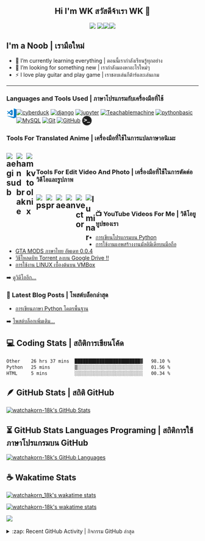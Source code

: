 
<h2 align="center">Hi I'm WK สวัสดีจ้าเรา WK 👋</h2>

<p align="center"><a href="#"><img src="https://img.shields.io/github/languages/code-size/watchakorn-18k/watchakorn-18k"/></a>
<a href="#"><img src="https://img.shields.io/github/stars/watchakorn-18k/watchakorn-18k?style=social"/></a><a href="#"><img src="https://img.shields.io/github/languages/count/watchakorn-18k/watchakorn-18k?style=social"/></a><a href="#"><img src="https://img.shields.io/github/forks/watchakorn-18k/Windows2019RDP-US-WK?style=social"/></a>



## I'm a Noob | เรามือใหม่

- 🌱 I’m currently learning everything | ตอนนี้เรากำลังเรียนรู้ทุกอย่าง
- 👯 I’m looking for something new | เรากำลังมองหาอะไรใหม่ๆ
- ⚡ I love play guitar and play game | เราชอบเล่นกีต้าร์และเล่นเกม


---
### Languages and Tools Used | ภาษาโปรแกรมกับเครื่องมือที่ใช้
[<img align="left" alt="vscode" width="26px" src="https://raw.githubusercontent.com/github/explore/80688e429a7d4ef2fca1e82350fe8e3517d3494d/topics/visual-studio-code/visual-studio-code.png" />][vscode]
[<img align="center" alt="cyberduck" width="26px" src="https://cdn.cyberduck.io/img/cyberduck-icon-384.png" />][cyberduck]
[<img align="center" alt="django" width="26px" src="https://cdn.freebiesupply.com/logos/thumbs/2x/django-logo.png" />][django]
[<img align="center" alt="jupyter" width="26px" src="https://upload.wikimedia.org/wikipedia/commons/thumb/3/38/Jupyter_logo.svg/518px-Jupyter_logo.svg.png" />][jupyter]
[<img align="center" alt="Teachablemachine" width="26px" src="https://i.ytimg.com/an/T2qQGqZxkD0/0f04f0b2-a39a-4621-8bb5-1f5f7bf9bf10_mq.jpg?v=5dc445a2" />][Teachablemachineplaylist]
[<img align="center" alt="pythonbasic" width="26px" src="https://i0.wp.com/saixiii.com/wp-content/uploads/2017/04/Python-Logo.png?ssl=1" />][pythonbasicplaylist]
[<img align="center" alt="MySQL" width="46px" src="https://bestinternet.co.th/img/blog/phpmyadmin-logo-%E0%B8%84%E0%B8%B7%E0%B8%AD%E0%B8%AD%E0%B8%B0%E0%B9%84%E0%B8%A3.png" />][pythonsqlplaylist]
[<img align="center" alt="Git" width="26px" src="https://git-scm.com/images/logos/downloads/Git-Icon-1788C.png" />][vscode]
[<img align="center" alt="GitHub" width="26px" src="https://upload.wikimedia.org/wikipedia/commons/9/91/Octicons-mark-github.svg" />][vscode]
[<img align="center" alt="Terminal" width="26px" src="https://raw.githubusercontent.com/github/explore/80688e429a7d4ef2fca1e82350fe8e3517d3494d/topics/terminal/terminal.png" />][vscode]

### Tools For Translated Anime | เครื่องมือที่ใช้ในการแปลภาษาอนิเมะ

[<img align="left" alt="aegisub" width="26px" src="https://upload.wikimedia.org/wikipedia/commons/d/d5/Aegisub.png" />][aegisub]
[<img align="left" alt="handbrake" width="26px" src="https://www.macthai.com/wp-content/uploads/2016/06/handbrake-logo.png" />][handbrake]
[<img align="left" alt="mkvtoolnix" width="26px" src="http://ubuntuhandbook.org/wp-content/uploads/2016/12/mkvtoolnix-icon.png" />][mkvtoolnix]
---
<br>

### Tools For Edit Video And Photo | เครื่องมือที่ใช้ในการตัดต่อวิดีโอและรูปภาพ


[<img align="left" alt="ps" width="26px" src="https://i.pinimg.com/originals/4c/b9/e1/4cb9e1ee7fa7b6e98f7ebd4b851729fa.png" />][empy]
[<img align="left" alt="pr" width="26px" src="https://upload.wikimedia.org/wikipedia/commons/thumb/4/40/Adobe_Premiere_Pro_CC_icon.svg/1051px-Adobe_Premiere_Pro_CC_icon.svg.png" />][empy]
[<img align="left" alt="ae" width="26px" src="https://upload.wikimedia.org/wikipedia/commons/thumb/c/cb/Adobe_After_Effects_CC_icon.svg/1051px-Adobe_After_Effects_CC_icon.svg.png" />][empy]
[<img align="left" alt="an" width="26px" src="https://static.techspot.com/images2/downloads/topdownload/2020/07/2020-07-17-ts3_thumbs-5f0.png" />][empy]
[<img align="left" alt="vector" width="26px" src="https://i-loadzone.com/wp-content/uploads/2020/12/Vector_Magic_logo.png" />][empy]
[<img align="left" alt="luminar" width="26px" src="https://fujiaddict.com/wp-content/uploads/2020/09/LuminarAI.png" />][empy]
---
<br>

### 📺 YouTube Videos For Me | วิดีโอยูทูปของเรา

<!-- YOUTUBE:START -->
- [การเขียนโปรแกรมบน Python](https://www.youtube.com/playlist?list=PLvB7ooH-vPPvIGOALK9CPbgzJxN2IiC9l)
- [การใช้งานแอพสร้างงานมัลติมีเดียบนมือถือ](https://youtu.be/NkOk32KTp0c)
- [GTA MODS ภาษาไทย อัพเดท 0.0.4](https://youtu.be/2oUHv45bEV4)
- [วิธีโหลดบิท Torrent ลงบน Google Drive !!](https://youtu.be/zpE1X-P_Ef4)
- [การใช้งาน LINUX เบื้องต้นบน VMBox](https://youtu.be/d_EYok4wjc8)
<!-- YOUTUBE:END -->

➡️ [ดูวิดีโออีก...](https://www.youtube.com/channel/UCRfU25HOpRrQ_39uXOWVv5g)


### 📕 Latest Blog Posts | โพสต์บล็อกล่าสุด

<!-- BLOG-POST-LIST:START -->
- [การเขียนภาษา Python โคตรพื้นฐาน](https://www.blockdit.com/posts/601ba11db17e8f42dbcb1c1a)
<!-- BLOG-POST-LIST:END -->

➡️ [โพสต์บล็อกเพิ่มเติม...](https://dev.to/watchakorn18k)

## 💻 Coding Stats | สถิติการเขียนโค้ด
<!--START_SECTION:waka-->
```text
Other    26 hrs 37 mins  ████████████████████████▓   98.10 % 
Python   25 mins         ▒░░░░░░░░░░░░░░░░░░░░░░░░   01.56 % 
HTML     5 mins          ░░░░░░░░░░░░░░░░░░░░░░░░░   00.34 % 
```
<!--END_SECTION:waka-->

## 🪶 GitHub Stats | สถิติ GitHub

[![watchakorn-18k's GitHub Stats](https://github-readme-stats.vercel.app/api?username=watchakorn-18k&theme=prussian&show_icons=true)](#)

## ⏳ GitHub Stats Languages Programing | สถิติการใช้ภาษาโปรแกรมบน GitHub

[![watchakorn-18k's GitHub Languages](https://github-readme-stats.vercel.app/api/top-langs/?username=watchakorn-18k&layout=compact&theme=prussian)](#)

## ☕ Wakatime Stats

[![watchakorn_18k's wakatime stats](https://github-readme-stats.vercel.app/api/wakatime?username=watchakorn_18k&v=2&layout=compact&theme=prussian)](#)

[![watchakorn-18k's wakatime stats](https://github-readme-stats.vercel.app/api/wakatime?username=watchakorn_18k&v=2&theme=prussian)](#)

<a href="#"><img width="500px" src="https://wakatime.com/share/@watchakorn_18k/a628bb94-fd28-44e1-b0cd-f5b0145855a6.svg" /></a>





<details>
<summary>:zap: Recent GitHub Activity | กิจกรรม GitHub ล่าสุด</summary>
  
<!--START_SECTION:activity-->
1. 🗣 แสดงความคิดเห็นใน [#1](https://github.com/watchakorn-18k/Website-Eleanning-ST64-KPV/issues/1) in [watchakorn-18k/Website-Eleanning-ST64-KPV](https://github.com/watchakorn-18k/Website-Eleanning-ST64-KPV)
2. 🎉 Merged [#1](https://github.com/watchakorn-18k/Languang-TH-GTA-V-MODS/pull/1) in [watchakorn-18k/Languang-TH-GTA-V-MODS](https://github.com/watchakorn-18k/Languang-TH-GTA-V-MODS)
<!--END_SECTION:activity-->

</details>

[forks-url]: https://github.com/watchakorn-18k/Windows2019RDP-US-WK/network/members
[forks-shield]: https://img.shields.io/github/forks/watchakorn-18k/Windows2019RDP-US-WK.svg?style=for-the-badge
[empy]: #
[mkvtoolnix]: #
[handbrake]: #
[aegisub]: #
[cyberduck]: #
[jupyter]: #
[django]: https://www.djangoproject.com/
[website]: https://wk-e-learning.herokuapp.com/
[vscode]: #
[Teachablemachineplaylist]: https://youtube.com/playlist?list=PLvB7ooH-vPPsCsieaCM9Wg2GlwSHlqVny
[pythonsqlplaylist]: https://youtube.com/playlist?list=PLvB7ooH-vPPu1pymXS7d-EbtMq7VmUDwP
[pythonbasicplaylist]: https://youtube.com/playlist?list=PLvB7ooH-vPPvIGOALK9CPbgzJxN2IiC9l
